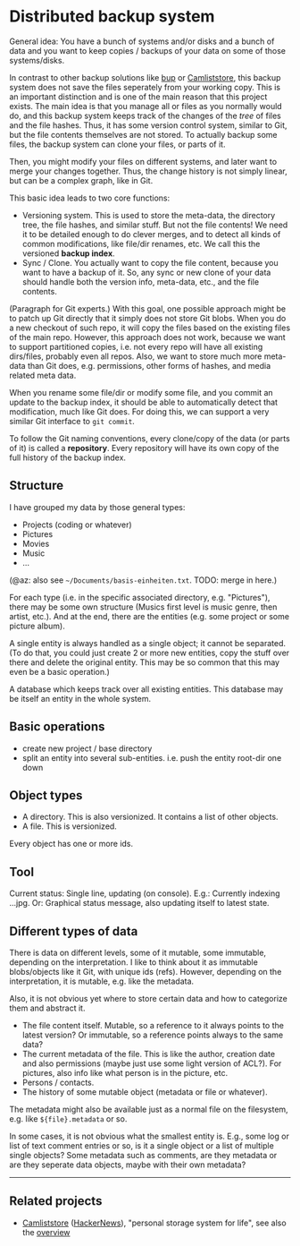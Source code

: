 # Distributed backup system

General idea: You have a bunch of systems and/or disks and a bunch of data and you want to keep copies / backups of your data on some of those systems/disks.

In contrast to other backup solutions like [bup](https://github.com/bup/bup) or [Camliststore](http://camlistore.org/),
this backup system does not save the files seperately from your working copy.
This is an important distinction and is one of the main reason that this project exists.
The main idea is that you manage all or files as you normally would do, and this backup system keeps track of the changes of the *tree* of files and the file hashes.
Thus, it has some version control system, similar to Git, but the file contents themselves are not stored.
To actually backup some files, the backup system can clone your files, or parts of it.

Then, you might modify your files on different systems, and later want to merge your changes together. Thus, the change history is not simply linear, but can be a complex graph, like in Git.

This basic idea leads to two core functions:

* Versioning system.
This is used to store the meta-data, the directory tree, the file hashes, and similar stuff.
But not the file contents!
We need it to be detailed enough to do clever merges, and to detect all kinds of common modifications, like file/dir renames, etc.
We call this the versioned **backup index**.
* Sync / Clone.
You actually want to copy the file content, because you want to have a backup of it.
So, any sync or new clone of your data should handle both the version info, meta-data, etc., and the file contents.

(Paragraph for Git experts.)
With this goal, one possible approach might be to patch up Git directly that it simply does not store Git blobs.
When you do a new checkout of such repo, it will copy the files based on the existing files of the main repo.
However, this approach does not work, because we want to support partitioned copies, i.e. not every repo will have all existing dirs/files, probably even all repos.
Also, we want to store much more meta-data than Git does, e.g. permissions, other forms of hashes, and media related meta data.

When you rename some file/dir or modify some file, and you commit an update to the backup index, it should be able to automatically detect that modification, much like Git does. For doing this, we can support a very similar Git interface to `git commit`.

To follow the Git naming conventions, every clone/copy of the data (or parts of it) is called a **repository**.
Every repository will have its own copy of the full history of the backup index.


## Structure

I have grouped my data by those general types:

* Projects (coding or whatever)
* Pictures
* Movies
* Music
* …

(@az: also see `~/Documents/basis-einheiten.txt`. TODO: merge in here.)

For each type (i.e. in the specific associated directory, e.g. "Pictures"), there may be some own structure (Musics first level is music genre, then artist, etc.). And at the end, there are the entities (e.g. some project or some picture album).

A single entity is always handled as a single object; it cannot be separated. (To do that, you could just create 2 or more new entities, copy the stuff over there and delete the original entity. This may be so common that this may even be a basic operation.)

A database which keeps track over all existing entities. This database may be itself an entity in the whole system.


## Basic operations

- create new project / base directory
- split an entity into several sub-entities. i.e. push the entity root-dir one down


## Object types

- A directory. This is also versionized. It contains a list of other objects.
- A file. This is versionized.

Every object has one or more ids.


## Tool

Current status: Single line, updating (on console). E.g.: Currently indexing ...jpg. Or: Graphical status message, also updating itself to latest state.

## Different types of data

There is data on different levels, some of it mutable, some immutable, depending on the interpretation. I like to think about it as immutable blobs/objects like it Git, with unique ids (refs). However, depending on the interpretation, it is mutable, e.g. like the metadata.

Also, it is not obvious yet where to store certain data and how to categorize them and abstract it.

* The file content itself. Mutable, so a reference to it always points to the latest version? Or immutable, so a reference points always to the same data?
* The current metadata of the file. This is like the author, creation date and also permissions (maybe just use some light version of ACL?). For pictures, also info like what person is in the picture, etc.
* Persons / contacts.
* The history of some mutable object (metadata or file or whatever).

The metadata might also be available just as a normal file on the filesystem, e.g. like `${file}.metadata` or so.

In some cases, it is not obvious what the smallest entity is. E.g., some log or list of text comment entries or so, is it a single object or a list of multiple single objects? Some metadata such as comments, are they metadata or are they seperate data objects, maybe with their own metadata?

---

## Related projects

* [Camliststore](http://camlistore.org/) ([HackerNews](https://news.ycombinator.com/item?id=2156374)), "personal storage system for life", see also the [overview](http://camlistore.org/docs/overview)



